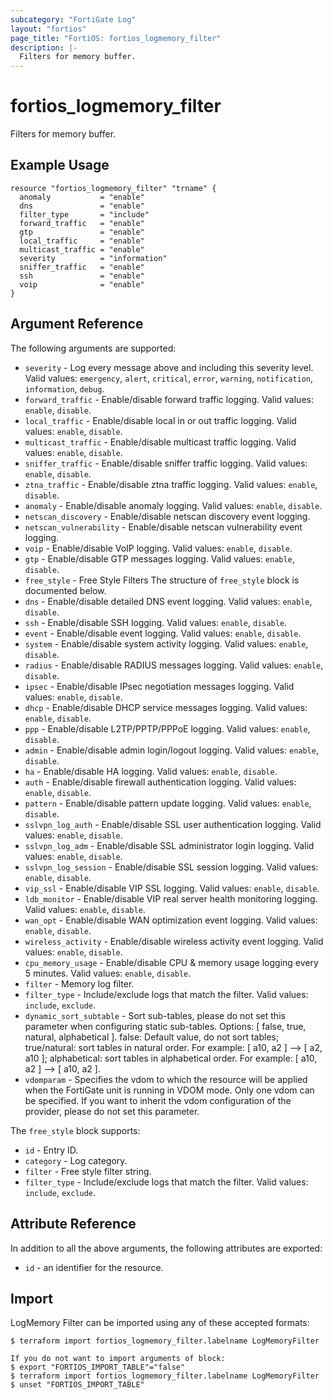 ```yaml
---
subcategory: "FortiGate Log"
layout: "fortios"
page_title: "FortiOS: fortios_logmemory_filter"
description: |-
  Filters for memory buffer.
---
```


# fortios_logmemory_filter
Filters for memory buffer.

## Example Usage

```hcl
resource "fortios_logmemory_filter" "trname" {
  anomaly           = "enable"
  dns               = "enable"
  filter_type       = "include"
  forward_traffic   = "enable"
  gtp               = "enable"
  local_traffic     = "enable"
  multicast_traffic = "enable"
  severity          = "information"
  sniffer_traffic   = "enable"
  ssh               = "enable"
  voip              = "enable"
}
```

## Argument Reference

The following arguments are supported:

* `severity` - Log every message above and including this severity level. Valid values: `emergency`, `alert`, `critical`, `error`, `warning`, `notification`, `information`, `debug`.
* `forward_traffic` - Enable/disable forward traffic logging. Valid values: `enable`, `disable`.
* `local_traffic` - Enable/disable local in or out traffic logging. Valid values: `enable`, `disable`.
* `multicast_traffic` - Enable/disable multicast traffic logging. Valid values: `enable`, `disable`.
* `sniffer_traffic` - Enable/disable sniffer traffic logging. Valid values: `enable`, `disable`.
* `ztna_traffic` - Enable/disable ztna traffic logging. Valid values: `enable`, `disable`.
* `anomaly` - Enable/disable anomaly logging. Valid values: `enable`, `disable`.
* `netscan_discovery` - Enable/disable netscan discovery event logging.
* `netscan_vulnerability` - Enable/disable netscan vulnerability event logging.
* `voip` - Enable/disable VoIP logging. Valid values: `enable`, `disable`.
* `gtp` - Enable/disable GTP messages logging. Valid values: `enable`, `disable`.
* `free_style` - Free Style Filters The structure of `free_style` block is documented below.
* `dns` - Enable/disable detailed DNS event logging. Valid values: `enable`, `disable`.
* `ssh` - Enable/disable SSH logging. Valid values: `enable`, `disable`.
* `event` - Enable/disable event logging. Valid values: `enable`, `disable`.
* `system` - Enable/disable system activity logging. Valid values: `enable`, `disable`.
* `radius` - Enable/disable RADIUS messages logging. Valid values: `enable`, `disable`.
* `ipsec` - Enable/disable IPsec negotiation messages logging. Valid values: `enable`, `disable`.
* `dhcp` - Enable/disable DHCP service messages logging. Valid values: `enable`, `disable`.
* `ppp` - Enable/disable L2TP/PPTP/PPPoE logging. Valid values: `enable`, `disable`.
* `admin` - Enable/disable admin login/logout logging. Valid values: `enable`, `disable`.
* `ha` - Enable/disable HA logging. Valid values: `enable`, `disable`.
* `auth` - Enable/disable firewall authentication logging. Valid values: `enable`, `disable`.
* `pattern` - Enable/disable pattern update logging. Valid values: `enable`, `disable`.
* `sslvpn_log_auth` - Enable/disable SSL user authentication logging. Valid values: `enable`, `disable`.
* `sslvpn_log_adm` - Enable/disable SSL administrator login logging. Valid values: `enable`, `disable`.
* `sslvpn_log_session` - Enable/disable SSL session logging. Valid values: `enable`, `disable`.
* `vip_ssl` - Enable/disable VIP SSL logging. Valid values: `enable`, `disable`.
* `ldb_monitor` - Enable/disable VIP real server health monitoring logging. Valid values: `enable`, `disable`.
* `wan_opt` - Enable/disable WAN optimization event logging. Valid values: `enable`, `disable`.
* `wireless_activity` - Enable/disable wireless activity event logging. Valid values: `enable`, `disable`.
* `cpu_memory_usage` - Enable/disable CPU & memory usage logging every 5 minutes. Valid values: `enable`, `disable`.
* `filter` - Memory log filter.
* `filter_type` - Include/exclude logs that match the filter. Valid values: `include`, `exclude`.
* `dynamic_sort_subtable` - Sort sub-tables, please do not set this parameter when configuring static sub-tables. Options: [ false, true, natural, alphabetical ]. false: Default value, do not sort tables; true/natural: sort tables in natural order. For example: [ a10, a2 ] --> [ a2, a10 ]; alphabetical: sort tables in alphabetical order. For example: [ a10, a2 ] --> [ a10, a2 ].
* `vdomparam` - Specifies the vdom to which the resource will be applied when the FortiGate unit is running in VDOM mode. Only one vdom can be specified. If you want to inherit the vdom configuration of the provider, please do not set this parameter.

The `free_style` block supports:

* `id` - Entry ID.
* `category` - Log category.
* `filter` - Free style filter string.
* `filter_type` - Include/exclude logs that match the filter. Valid values: `include`, `exclude`.


## Attribute Reference

In addition to all the above arguments, the following attributes are exported:
* `id` - an identifier for the resource.

## Import

LogMemory Filter can be imported using any of these accepted formats:
```
$ terraform import fortios_logmemory_filter.labelname LogMemoryFilter

If you do not want to import arguments of block:
$ export "FORTIOS_IMPORT_TABLE"="false"
$ terraform import fortios_logmemory_filter.labelname LogMemoryFilter
$ unset "FORTIOS_IMPORT_TABLE"
```
